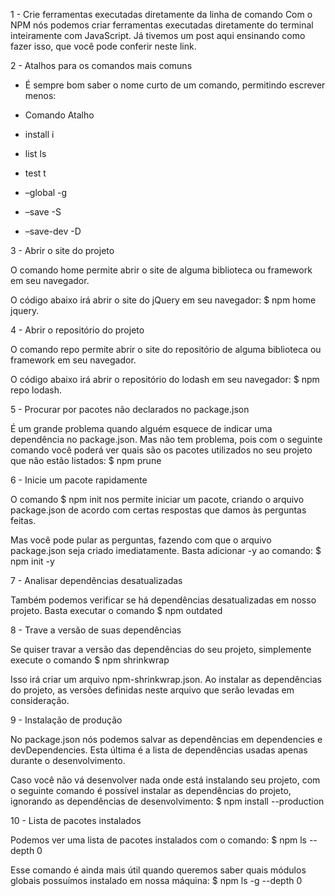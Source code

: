 1 - Crie ferramentas executadas diretamente da linha de comando
Com o NPM nós podemos criar ferramentas executadas diretamente do terminal inteiramente com JavaScript. Já tivemos um post aqui ensinando como fazer isso, que você pode conferir neste link.

2 - Atalhos para os comandos mais comuns
- É sempre bom saber o nome curto de um comando, permitindo escrever menos:

- Comando	Atalho
- install	i
- list	ls
- test	t
- –global	-g
- –save	-S
- –save-dev	-D

3 - Abrir o site do projeto

O comando home permite abrir o site de alguma biblioteca ou framework em seu navegador.

O código abaixo irá abrir o site do jQuery em seu navegador: $ npm home jquery.

4 - Abrir o repositório do projeto

O comando repo permite abrir o site do repositório de alguma biblioteca ou framework em seu navegador.

O código abaixo irá abrir o repositório do lodash em seu navegador: $ npm repo lodash.

5 - Procurar por pacotes não declarados no package.json

É um grande problema quando alguém esquece de indicar uma dependência no package.json. Mas não tem problema, pois com o seguinte comando você poderá ver quais são os pacotes utilizados no seu projeto que não estão listados: $ npm prune

6 - Inicie um pacote rapidamente

O comando $ npm init nos permite iniciar um pacote, criando o arquivo package.json de acordo com certas respostas que damos às perguntas feitas.

Mas você pode pular as perguntas, fazendo com que o arquivo package.json seja criado imediatamente. Basta adicionar -y ao comando: $ npm init -y

7 - Analisar dependências desatualizadas

Também podemos verificar se há dependências desatualizadas em nosso projeto. Basta executar o comando $ npm outdated

8 - Trave a versão de suas dependências

Se quiser travar a versão das dependências do seu projeto, simplemente execute o comando $ npm shrinkwrap

Isso irá criar um arquivo npm-shrinkwrap.json. Ao instalar as dependências do projeto, as versões definidas neste arquivo que serão levadas em consideração.

9 - Instalação de produção

No package.json nós podemos salvar as dependências em dependencies e devDependencies. Esta última é a lista de dependências usadas apenas durante o desenvolvimento.

Caso você não vá desenvolver nada onde está instalando seu projeto, com o seguinte comando é possível instalar as dependências do projeto, ignorando as dependências de desenvolvimento: $ npm install --production

10 - Lista de pacotes instalados

Podemos ver uma lista de pacotes instalados com o comando: $ npm ls --depth 0

Esse comando é ainda mais útil quando queremos saber quais módulos globais possuímos instalado em nossa máquina: $ npm ls -g --depth 0